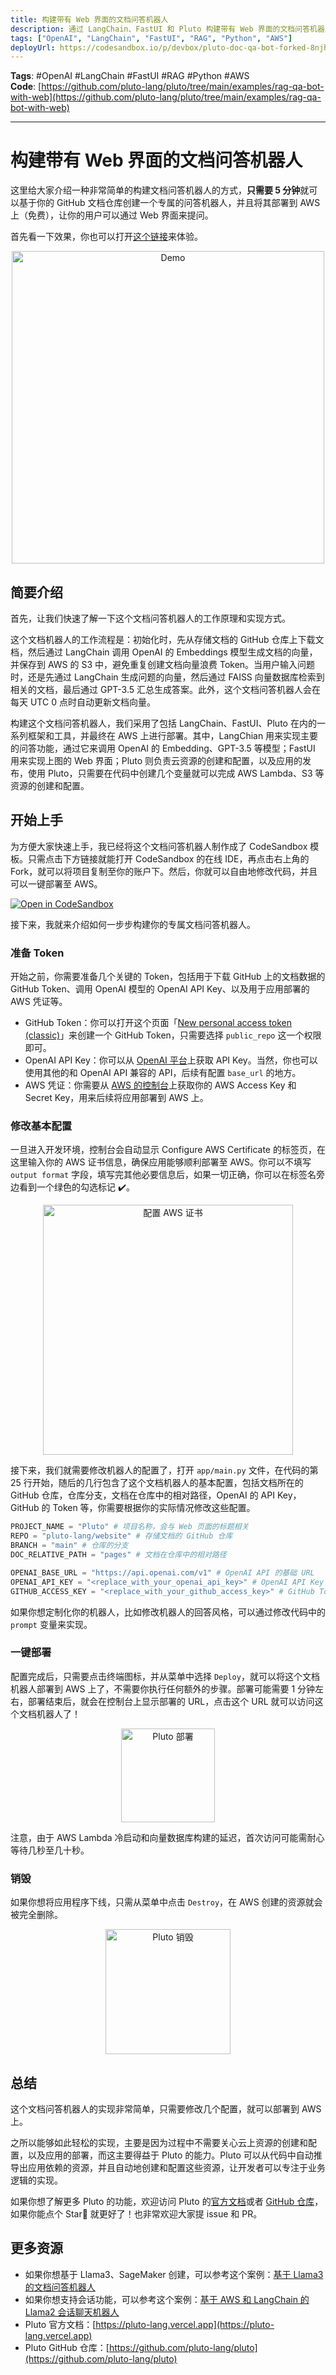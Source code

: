 ```yaml
---
title: 构建带有 Web 界面的文档问答机器人
description: 通过 LangChain、FastUI 和 Pluto 构建带有 Web 界面的文档问答机器人，只需要 5 分钟就可以基于你的 GitHub 文档仓库创建一个专属的 Web 问答机器人。
tags: ["OpenAI", "LangChain", "FastUI", "RAG", "Python", "AWS"]
deployUrl: https://codesandbox.io/p/devbox/pluto-doc-qa-bot-forked-8njh42
---
```



**Tags**: #OpenAI #LangChain #FastUI #RAG #Python #AWS  
**Code**: [https://github.com/pluto-lang/pluto/tree/main/examples/rag-qa-bot-with-web](https://github.com/pluto-lang/pluto/tree/main/examples/rag-qa-bot-with-web)

--- 
# 构建带有 Web 界面的文档问答机器人

这里给大家介绍一种非常简单的构建文档问答机器人的方式，**只需要 5 分钟**就可以基于你的 GitHub 文档仓库创建一个专属的问答机器人，并且将其部署到 AWS 上（免费），让你的用户可以通过 Web 界面来提问。

首先看一下效果，你也可以打开[这个链接](https://xw3vdvjmyp7jig7tmrvrqbisiu0peosf.lambda-url.us-east-1.on.aws/)来体验。

<p align="center">
  <img src="/assets/rag-qa-bot-with-web/doc-qa-bot-web-show.png" alt="Demo" width="500" />
</p>

## 简要介绍

首先，让我们快速了解一下这个文档问答机器人的工作原理和实现方式。

这个文档机器人的工作流程是：初始化时，先从存储文档的 GitHub 仓库上下载文档，然后通过 LangChain 调用 OpenAI 的 Embeddings 模型生成文档的向量，并保存到 AWS 的 S3 中，避免重复创建文档向量浪费 Token。当用户输入问题时，还是先通过 LangChain 生成问题的向量，然后通过 FAISS 向量数据库检索到相关的文档，最后通过 GPT-3.5 汇总生成答案。此外，这个文档问答机器人会在每天 UTC 0 点时自动更新文档向量。

构建这个文档问答机器人，我们采用了包括 LangChain、FastUI、Pluto 在内的一系列框架和工具，并最终在 AWS 上进行部署。其中，LangChian 用来实现主要的问答功能，通过它来调用 OpenAI 的 Embedding、GPT-3.5 等模型；FastUI 用来实现上图的 Web 界面；Pluto 则负责云资源的创建和配置，以及应用的发布，使用 Pluto，只需要在代码中创建几个变量就可以完成 AWS Lambda、S3 等资源的创建和配置。

## 开始上手

为方便大家快速上手，我已经将这个文档问答机器人制作成了 CodeSandbox 模板。只需点击下方链接就能打开 CodeSandbox 的在线 IDE，再点击右上角的 Fork，就可以将项目复制至你的账户下。然后，你就可以自由地修改代码，并且可以一键部署至 AWS。

[![Open in CodeSandbox](https://codesandbox.io/static/img/play-codesandbox.svg)](https://codesandbox.io/p/devbox/pluto-doc-qa-bot-forked-8njh42)

接下来，我就来介绍如何一步步构建你的专属文档问答机器人。

### 准备 Token

开始之前，你需要准备几个关键的 Token，包括用于下载 GitHub 上的文档数据的 GitHub Token、调用 OpenAI 模型的 OpenAI API Key、以及用于应用部署的 AWS 凭证等。

- GitHub Token：你可以打开这个页面「[New personal access token (classic)](https://github.com/settings/tokens/new)」来创建一个 GitHub Token，只需要选择 `public_repo` 这一个权限即可。
- OpenAI API Key：你可以从 [OpenAI 平台](https://platform.openai.com/account/api-keys)上获取 API Key。当然，你也可以使用其他的和 OpenAI API 兼容的 API，后续有配置 `base_url` 的地方。
- AWS 凭证：你需要从 [AWS 的控制台](https://us-east-1.console.aws.amazon.com/iam/home?region=us-east-1#security_credential)上获取你的 AWS Access Key 和 Secret Key，用来后续将应用部署到 AWS 上。

### 修改基本配置

一旦进入开发环境，控制台会自动显示 Configure AWS Certificate 的标签页，在这里输入你的 AWS 证书信息，确保应用能够顺利部署至 AWS。你可以不填写 `output format` 字段，填写完其他必要信息后，如果一切正确，你可以在标签名旁边看到一个绿色的勾选标记 ✔️。

<p align="center">
  <img src="/assets/getting-started/getting-started-online-config-aws.png" alt="配置 AWS 证书" width="400" />
</p>

接下来，我们就需要修改机器人的配置了，打开 `app/main.py` 文件，在代码的第 25 行开始，随后的几行包含了这个文档机器人的基本配置，包括文档所在的 GitHub 仓库，仓库分支，文档在仓库中的相对路径，OpenAI 的 API Key，GitHub 的 Token 等，你需要根据你的实际情况修改这些配置。

```python
PROJECT_NAME = "Pluto" # 项目名称，会与 Web 页面的标题相关
REPO = "pluto-lang/website" # 存储文档的 GitHub 仓库
BRANCH = "main" # 仓库的分支
DOC_RELATIVE_PATH = "pages" # 文档在仓库中的相对路径

OPENAI_BASE_URL = "https://api.openai.com/v1" # OpenAI API 的基础 URL
OPENAI_API_KEY = "<replace_with_your_openai_api_key>" # OpenAI API Key
GITHUB_ACCESS_KEY = "<replace_with_your_github_access_key>" # GitHub Token
```

如果你想定制化你的机器人，比如修改机器人的回答风格，可以通过修改代码中的 `prompt` 变量来实现。

### 一键部署

配置完成后，只需要点击终端图标，并从菜单中选择 `Deploy`，就可以将这个文档机器人部署到 AWS 上了，不需要你执行任何额外的步骤。部署可能需要 1 分钟左右，部署结束后，就会在控制台上显示部署的 URL，点击这个 URL 就可以访问这个文档机器人了！

<p align="center">
  <img src="/assets/getting-started/getting-started-online-deploy.png" alt="Pluto 部署" width="150" />
</p>

注意，由于 AWS Lambda 冷启动和向量数据库构建的延迟，首次访问可能需耐心等待几秒至几十秒。

### 销毁

如果你想将应用程序下线，只需从菜单中点击 `Destroy`，在 AWS 创建的资源就会被完全删除。

<p align="center">
  <img src="/assets/getting-started/getting-started-online-destroy.png" alt="Pluto 销毁" width="200" />
</p>

## 总结

这个文档问答机器人的实现非常简单，只需要修改几个配置，就可以部署到 AWS 上。

之所以能够如此轻松的实现，主要是因为过程中不需要关心云上资源的创建和配置，以及应用的部署，而这主要得益于 Pluto 的能力。Pluto 可以从代码中自动推导出应用依赖的资源，并且自动地创建和配置这些资源，让开发者可以专注于业务逻辑的实现。

如果你想了解更多 Pluto 的功能，欢迎访问 Pluto 的[官方文档](https://pluto-lang.vercel.app)或者 [GitHub 仓库](https://github.com/pluto-lang/pluto)，如果你能点个 Star🌟 就更好了！也非常欢迎大家提 issue 和 PR。

## 更多资源

- 如果你想基于 Llama3、SageMaker 创建，可以参考这个案例：[基于 Llama3 的文档问答机器人](https://pluto-lang.vercel.app/cookbook/rag-qa-bot-llama3)
- 如果你想支持会话功能，可以参考这个案例：[基于 AWS 和 LangChain 的 Llama2 会话聊天机器人](https://pluto-lang.vercel.app/zh-CN/cookbook/langchain-llama2-chatbot-sagemaker-python)
- Pluto 官方文档：[https://pluto-lang.vercel.app](https://pluto-lang.vercel.app)
- Pluto GitHub 仓库：[https://github.com/pluto-lang/pluto](https://github.com/pluto-lang/pluto)
